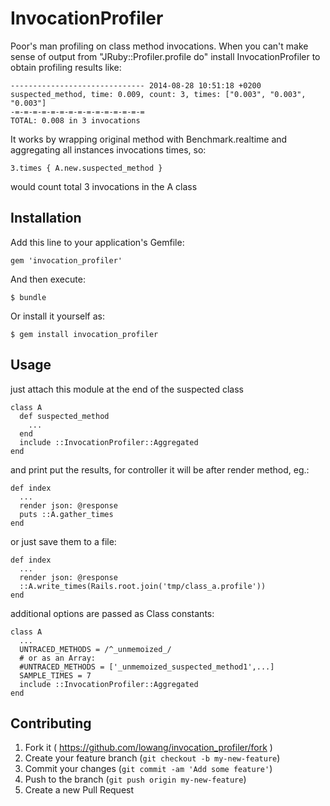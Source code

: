 # InvocationProfiler

Poor's man profiling on class method invocations.
When you can't make sense of output from "JRuby::Profiler.profile do"
install InvocationProfiler to obtain profiling results like:

    ------------------------------ 2014-08-28 10:51:18 +0200
    suspected_method, time: 0.009, count: 3, times: ["0.003", "0.003", "0.003"]
    -=-=-=-=-=-=-=-=-=-=-=-=-=-=-=
    TOTAL: 0.008 in 3 invocations

It works by wrapping original method with Benchmark.realtime and aggregating all instances invocations times,
so:

    3.times { A.new.suspected_method }

would count total 3 invocations in the A class

## Installation

Add this line to your application's Gemfile:

    gem 'invocation_profiler'

And then execute:

    $ bundle

Or install it yourself as:

    $ gem install invocation_profiler

## Usage

just attach this module at the end of the suspected class

    class A
      def suspected_method
        ...
      end
      include ::InvocationProfiler::Aggregated
    end

and print put the results, for controller it will be after render method, eg.:

    def index
      ...
      render json: @response
      puts ::A.gather_times
    end

or just save them to a file:

    def index
      ...
      render json: @response
      ::A.write_times(Rails.root.join('tmp/class_a.profile'))
    end

additional options are passed as Class constants:

    class A
      ...
      UNTRACED_METHODS = /^_unmemoized_/
      # or as an Array:
      #UNTRACED_METHODS = ['_unmemoized_suspected_method1',...]
      SAMPLE_TIMES = 7
      include ::InvocationProfiler::Aggregated
    end

## Contributing

1. Fork it ( https://github.com/lowang/invocation_profiler/fork )
2. Create your feature branch (`git checkout -b my-new-feature`)
3. Commit your changes (`git commit -am 'Add some feature'`)
4. Push to the branch (`git push origin my-new-feature`)
5. Create a new Pull Request
